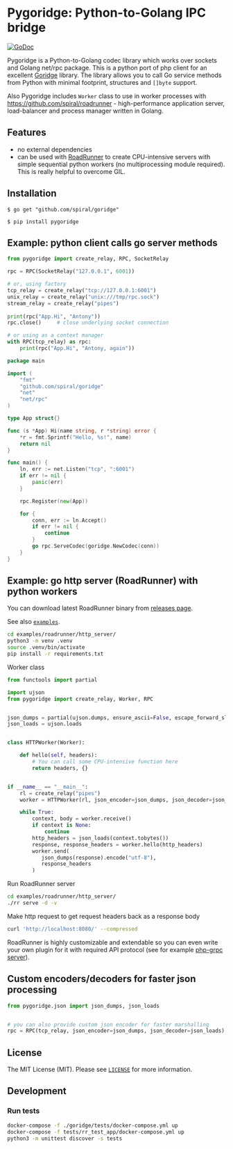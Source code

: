 Pygoridge: Python-to-Golang IPC bridge
=================================================
[![GoDoc](https://godoc.org/github.com/spiral/goridge?status.svg)](https://godoc.org/github.com/spiral/goridge)


Pygoridge is a Python-to-Golang codec library which works over sockets and Golang net/rpc package.
This is a python port of php client for an excellent [Goridge](https://github.com/spiral/goridge) library.
The library allows you to call Go service methods from Python with minimal footprint, structures and `[]byte` support.


Also Pygoridge includes `Worker` class to use in worker processes with https://github.com/spiral/roadrunner - high-performance application server, load-balancer and process manager written in Golang.

Features
--------
 - no external dependencies
 - can be used with [RoadRunner](https://github.com/spiral/roadrunner) to create CPU-intensive servers with simple sequential python workers (no multiprocessing module required). This is really helpful to overcome GIL.

Installation
------------
```
$ go get "github.com/spiral/goridge"
```
```
$ pip install pygoridge
```

Example: python client calls go server methods
----------------------------------------------
```python
from pygoridge import create_relay, RPC, SocketRelay

rpc = RPC(SocketRelay("127.0.0.1", 6001))

# or, using factory
tcp_relay = create_relay("tcp://127.0.0.1:6001")
unix_relay = create_relay("unix:///tmp/rpc.sock")
stream_relay = create_relay("pipes")
 
print(rpc("App.Hi", "Antony"))
rpc.close()     # close underlying socket connection 

# or using as a context manager
with RPC(tcp_relay) as rpc:
    print(rpc("App.Hi", "Antony, again"))
```

```go
package main

import (
    "fmt"
    "github.com/spiral/goridge"
    "net"
    "net/rpc"
)

type App struct{}

func (s *App) Hi(name string, r *string) error {
    *r = fmt.Sprintf("Hello, %s!", name)
    return nil
}

func main() {
    ln, err := net.Listen("tcp", ":6001")
    if err != nil {
        panic(err)
    }

    rpc.Register(new(App))

    for {
        conn, err := ln.Accept()
        if err != nil {
            continue
        }
        go rpc.ServeCodec(goridge.NewCodec(conn))
    }
}
```

Example: go http server (RoadRunner) with python workers
--------------------------------------------------------

You can download latest RoadRunner binary from [releases page](https://github.com/spiral/roadrunner/releases).

See also [`examples`](./examples).

```sh
cd examples/roadrunner/http_server/
python3 -m venv .venv
source .venv/bin/activate
pip install -r requirements.txt
```

Worker class

```python
from functools import partial

import ujson
from pygoridge import create_relay, Worker, RPC


json_dumps = partial(ujson.dumps, ensure_ascii=False, escape_forward_slashes=False)
json_loads = ujson.loads


class HTTPWorker(Worker):

    def hello(self, headers):
        # You can call some CPU-intensive function here
        return headers, {}


if __name__ == "__main__":
    rl = create_relay("pipes")
    worker = HTTPWorker(rl, json_encoder=json_dumps, json_decoder=json_loads)

    while True:
        context, body = worker.receive()
        if context is None:
            continue
        http_headers = json_loads(context.tobytes())
        response, response_headers = worker.hello(http_headers)
        worker.send(
           json_dumps(response).encode("utf-8"),
           response_headers 
        )

```

Run RoadRunner server
```sh
cd examples/roadrunner/http_server/
./rr serve -d -v
```

Make http request to get request headers back as a response body
```sh
curl 'http://localhost:8080/' --compressed
```

RoadRunner is highly customizable and extendable so you can even write your own plugin for it with required API protocol (see for example [php-grpc server](https://github.com/spiral/php-grpc)).


Custom encoders/decoders for faster json processing
---------------------------------------------------

```python
from pygoridge.json import json_dumps, json_loads


# you can also provide custom json encoder for faster marshalling
rpc = RPC(tcp_relay, json_encoder=json_dumps, json_decoder=json_loads)
```
 
License
-------

The MIT License (MIT). Please see [`LICENSE`](./LICENSE) for more information.


Development
-----------

### Run tests

```sh
docker-compose -f ./goridge/tests/docker-compose.yml up
docker-compose -f tests/rr_test_app/docker-compose.yml up
python3 -m unittest discover -s tests
```
